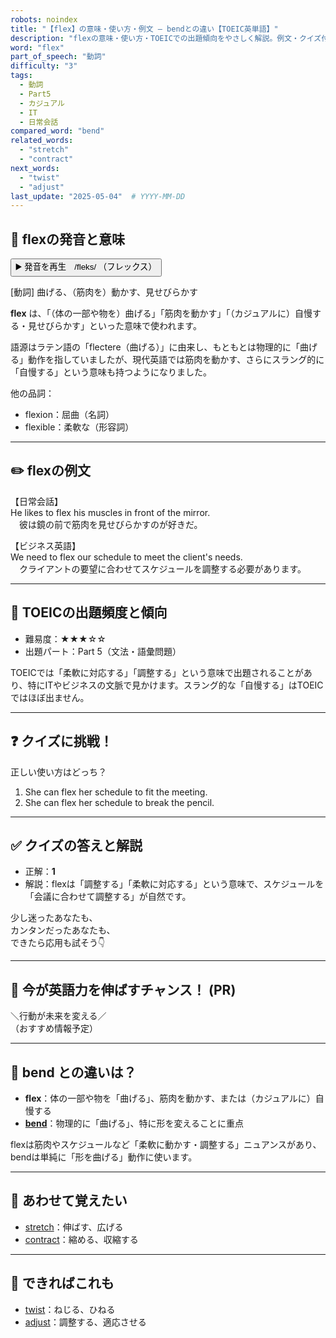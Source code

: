 ```yaml
---
robots: noindex
title: "【flex】の意味・使い方・例文 ― bendとの違い【TOEIC英単語】"
description: "flexの意味・使い方・TOEICでの出題傾向をやさしく解説。例文・クイズ付きでbendとの違いもわかりやすく学べます。"
word: "flex"
part_of_speech: "動詞"
difficulty: "3"
tags:
  - 動詞
  - Part5
  - カジュアル
  - IT
  - 日常会話
compared_word: "bend"
related_words:
  - "stretch"
  - "contract"
next_words:
  - "twist"
  - "adjust"
last_update: "2025-05-04"  # YYYY-MM-DD
---
```


## 🔰 flexの発音と意味

<button class="play-audio" onclick="playTTS('flex')">
  <span class="play-audio-main">
    ▶️ 発音を再生　/fleks/
  </span>
  <span class="play-audio-sub">
    （フレックス）
  </span>
</button>

[動詞] 曲げる、（筋肉を）動かす、見せびらかす

**flex** は、「（体の一部や物を）曲げる」「筋肉を動かす」「（カジュアルに）自慢する・見せびらかす」といった意味で使われます。

語源はラテン語の「flectere（曲げる）」に由来し、もともとは物理的に「曲げる」動作を指していましたが、現代英語では筋肉を動かす、さらにスラング的に「自慢する」という意味も持つようになりました。

他の品詞：  
- flexion：屈曲（名詞）
- flexible：柔軟な（形容詞）

---

## ✏️ flexの例文

【日常会話】  
He likes to flex his muscles in front of the mirror.  
　彼は鏡の前で筋肉を見せびらかすのが好きだ。

【ビジネス英語】  
We need to flex our schedule to meet the client's needs.  
　クライアントの要望に合わせてスケジュールを調整する必要があります。

---

## 🎯 TOEICの出題頻度と傾向

- 難易度：★★★☆☆
- 出題パート：Part 5（文法・語彙問題）

TOEICでは「柔軟に対応する」「調整する」という意味で出題されることがあり、特にITやビジネスの文脈で見かけます。スラング的な「自慢する」はTOEICではほぼ出ません。

---

## ❓ クイズに挑戦！

正しい使い方はどっち？

1. She can flex her schedule to fit the meeting.  
2. She can flex her schedule to break the pencil.

---

## ✅ クイズの答えと解説

- 正解：**1**
- 解説：flexは「調整する」「柔軟に対応する」という意味で、スケジュールを「会議に合わせて調整する」が自然です。

少し迷ったあなたも、  
カンタンだったあなたも、  
できたら応用も試そう👇️

---

## 🚀 今が英語力を伸ばすチャンス！ (PR)

<div class="info-center">
＼行動が未来を変える／<br>  
（おすすめ情報予定）
</div>

---

## 🤔  bend との違いは？

- **flex**：体の一部や物を「曲げる」、筋肉を動かす、または（カジュアルに）自慢する
- **[bend](/word/bend)**：物理的に「曲げる」、特に形を変えることに重点

flexは筋肉やスケジュールなど「柔軟に動かす・調整する」ニュアンスがあり、bendは単純に「形を曲げる」動作に使います。

---

## 🧩 あわせて覚えたい

- [stretch](/word/stretch)：伸ばす、広げる
- [contract](/word/contract)：縮める、収縮する

---

## 📖 できればこれも

- [twist](/word/twist)：ねじる、ひねる
- [adjust](/word/adjust)：調整する、適応させる

<!-- cvid: aid44_bid14 -->
